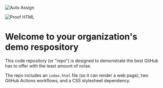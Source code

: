 ![Auto Assign](https://github.com/Rethink3D/demo-repository/actions/workflows/auto-assign.yml/badge.svg)

![Proof HTML](https://github.com/Rethink3D/demo-repository/actions/workflows/proof-html.yml/badge.svg)

# Welcome to your organization's demo respository
This code repository (or "repo") is designed to demonstrate the best GitHub has to offer with the least amount of noise.

The repo includes an `index.html` file (so it can render a web page), two GitHub Actions workflows, and a CSS stylesheet dependency.
